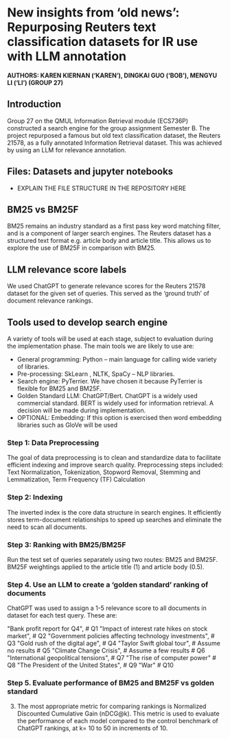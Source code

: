 # New insights from ‘old news’: Repurposing Reuters text classification datasets for IR use with LLM annotation
**AUTHORS: KAREN KIERNAN (‘KAREN’), DINGKAI GUO (‘BOB’), MENGYU LI (‘LI’) (GROUP 27)**

## Introduction 
Group 27 on the QMUL Information Retrieval module (ECS736P) constructed a search engine for the group assignment Semester B. The project
repurposed a famous but old text classification dataset, the Reuters 21578, as a fully annotated 
Information Retrieval dataset. This was achieved by using an LLM for relevance annotation.

## Files: Datasets and jupyter notebooks
 - EXPLAIN THE FILE STRUCTURE IN THE REPOSITORY HERE


## BM25 vs BM25F
BM25 remains an industry standard as a first pass key word matching filter, and is a component of larger 
search engines. The Reuters dataset has a structured text format e.g. article body and article title. This 
allows us to explore the use of BM25F in comparison with BM25.

## LLM relevance score labels
We used ChatGPT to generate relevance scores for the Reuters 21578 dataset for the given set of 
queries. This served as the ‘ground truth’ of document relevance rankings. 

## Tools used to develop search engine
A variety of tools will be used at each stage, subject to evaluation during the implementation phase. The 
main tools we are likely to use are:
* General programming: Python – main language for calling wide variety of libraries.
* Pre-processing: SkLearn , NLTK, SpaCy – NLP libraries.
* Search engine: PyTerrier. We have chosen it because PyTerrier is flexible for BM25 and BM25F.
* Golden Standard LLM: ChatGPT/Bert. ChatGPT is a widely used commercial standard. BERT is widely 
used for information retrieval. A decision will be made during implementation.
* OPTIONAL: Embedding: If this option is exercised then word embedding libraries such as GloVe will be used


### Step 1: Data Preprocessing
The goal of data preprocessing is to clean and standardize data to facilitate efficient indexing and 
improve search quality. Preprocessing steps included: Text Normalization, Tokenization, Stopword Removal, Stemming and Lemmatization, Term Frequency (TF) Calculation

### Step 2: Indexing
The inverted index is the core data structure in search engines. It efficiently stores term-document 
relationships to speed up searches and eliminate the need to scan all documents.

### Step 3: Ranking with BM25/BM25F
Run the test set of queries separately using two routes: BM25 and BM25F. BM25F weightings applied to the article title (1) and article body (0.5).


### Step 4. Use an LLM to create a ‘golden standard’ ranking of documents
ChatGPT was used to assign a 1-5 relevance score to all documents in dataset for each test query. These are:

"Bank profit report for Q4",                               # Q1
"Impact of interest rate hikes on stock market",           # Q2
"Government policies affecting technology investments",    # Q3
"Gold rush of the digital age",                            # Q4
"Taylor Swift global tour",  # Assume no results           # Q5
"Climate Change Crisis",      # Assume a few results       # Q6
"International geopolitical tensions",                     # Q7
"The rise of computer power"                               # Q8
"The President of the United States",                      # Q9
"War"                                                      # Q10


### Step 5. Evaluate performance of BM25 and BM25F vs golden standard
3. The most appropriate metric for comparing rankings is Normalized Discounted Cumulative Gain 
(nDCG@k). This metric is used to evaluate the performance of each model compared to the 
control benchmark of ChatGPT rankings, at k= 10 to 50 in increments of 10.
